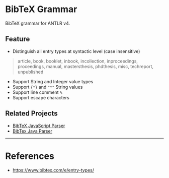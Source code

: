 # BibTeX Grammar

BibTeX grammar for ANTLR v4.

## Feature

- Distinguish all entry types at syntactic level (case insensitive)

> article, book, booklet, inbook, incollection, inproceedings, proceedings, manual, mastersthesis, phdthesis, misc,
> techreport, unpublished

- Support String and Integer value types
- Support `{*}` and `"*"` String values
- Support line comment `%`
- Support escape characters

## Related Projects

- [BibTeX JavaScript Parser](https://github.com/yepengding/bibtex-js-parser)
- [BibTex Java Parser](https://github.com/yepengding/BibTeX-Java-Parser)

---

# References

- https://www.bibtex.com/e/entry-types/